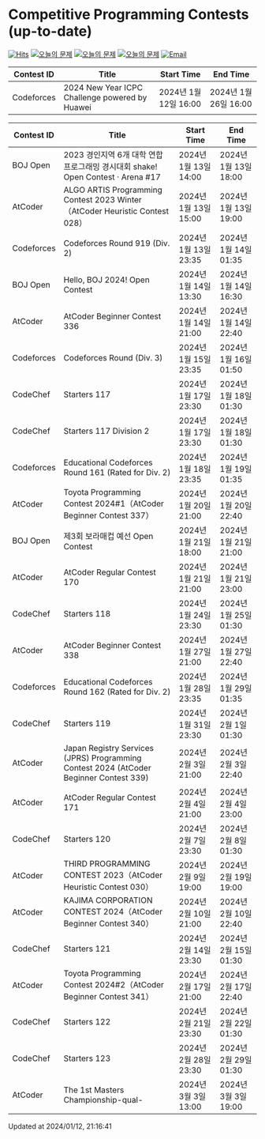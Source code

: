 Competitive Programming Contests (up-to-date)
========
[![Hits](https://hits.seeyoufarm.com/api/count/incr/badge.svg?url=https%3A%2F%2Fgithub.com%2Fika9810%2FCompetitive-Programming-Contests&count_bg=%2379C83D&title_bg=%23555555&icon=&icon_color=%23E7E7E7&title=hits&edge_flat=false)](https://hits.seeyoufarm.com)
[![오늘의 문제](https://img.shields.io/badge/Today's%20ABC-Link-lightpink)](https://github.com/ika9810/Atcoder-Daily-Contests/blob/main/ABC.md) 
[![오늘의 문제](https://img.shields.io/badge/Today's%20ARC-Link-orange)](https://github.com/ika9810/Atcoder-Daily-Contests/blob/main/ARC.md) 
[![오늘의 문제](https://img.shields.io/badge/Today's%20AGC-Link-red)](https://github.com/ika9810/Atcoder-Daily-Contests/blob/main/AGC.md) 
[![Email](https://img.shields.io/badge/Email-ika7204@naver.com-ff69b4)](mailTo:ika7204@naver.com)

 Contest ID | Title | Start Time | End Time |
---|---|---|---|
| Codeforces | 2024 New Year ICPC Challenge powered by Huawei | 2024년 1월 12일 16:00 | 2024년 1월 26일 16:00 |

 Contest ID | Title | Start Time | End Time |
---|---|---|---|
| BOJ Open | 2023 경인지역 6개 대학 연합 프로그래밍 경시대회 shake! Open Contest · Arena #17 | 2024년 1월 13일 14:00 | 2024년 1월 13일 18:00 |
| AtCoder | ALGO ARTIS Programming Contest 2023 Winter（AtCoder Heuristic Contest 028） | 2024년 1월 13일 15:00 | 2024년 1월 13일 19:00 |
| Codeforces | Codeforces Round 919 (Div. 2) | 2024년 1월 13일 23:35 | 2024년 1월 14일 01:35 |
| BOJ Open | Hello, BOJ 2024! Open Contest | 2024년 1월 14일 13:30 | 2024년 1월 14일 16:30 |
| AtCoder | AtCoder Beginner Contest 336 | 2024년 1월 14일 21:00 | 2024년 1월 14일 22:40 |
| Codeforces | Codeforces Round (Div. 3) | 2024년 1월 15일 23:35 | 2024년 1월 16일 01:50 |
| CodeChef | Starters 117 | 2024년 1월 17일 23:30 | 2024년 1월 18일 01:30 |
| CodeChef | Starters 117 Division 2 | 2024년 1월 17일 23:30 | 2024년 1월 18일 01:30 |
| Codeforces | Educational Codeforces Round 161 (Rated for Div. 2) | 2024년 1월 18일 23:35 | 2024년 1월 19일 01:35 |
| AtCoder | Toyota Programming Contest 2024#1（AtCoder Beginner Contest 337） | 2024년 1월 20일 21:00 | 2024년 1월 20일 22:40 |
| BOJ Open | 제3회 보라매컵 예선 Open Contest | 2024년 1월 21일 18:00 | 2024년 1월 21일 21:00 |
| AtCoder | AtCoder Regular Contest 170 | 2024년 1월 21일 21:00 | 2024년 1월 21일 23:00 |
| CodeChef | Starters 118 | 2024년 1월 24일 23:30 | 2024년 1월 25일 01:30 |
| AtCoder | AtCoder Beginner Contest 338 | 2024년 1월 27일 21:00 | 2024년 1월 27일 22:40 |
| Codeforces | Educational Codeforces Round 162 (Rated for Div. 2) | 2024년 1월 28일 23:35 | 2024년 1월 29일 01:35 |
| CodeChef | Starters 119 | 2024년 1월 31일 23:30 | 2024년 2월 1일 01:30 |
| AtCoder | Japan Registry Services (JPRS) Programming Contest 2024 (AtCoder Beginner Contest 339) | 2024년 2월 3일 21:00 | 2024년 2월 3일 22:40 |
| AtCoder | AtCoder Regular Contest 171 | 2024년 2월 4일 21:00 | 2024년 2월 4일 23:00 |
| CodeChef | Starters 120 | 2024년 2월 7일 23:30 | 2024년 2월 8일 01:30 |
| AtCoder | THIRD PROGRAMMING CONTEST 2023（AtCoder Heuristic Contest 030） | 2024년 2월 9일 19:00 | 2024년 2월 19일 19:00 |
| AtCoder | KAJIMA CORPORATION CONTEST 2024（AtCoder Beginner Contest 340） | 2024년 2월 10일 21:00 | 2024년 2월 10일 22:40 |
| CodeChef | Starters 121 | 2024년 2월 14일 23:30 | 2024년 2월 15일 01:30 |
| AtCoder | Toyota Programming Contest 2024#2（AtCoder Beginner Contest 341） | 2024년 2월 17일 21:00 | 2024년 2월 17일 22:40 |
| CodeChef | Starters 122 | 2024년 2월 21일 23:30 | 2024년 2월 22일 01:30 |
| CodeChef | Starters 123 | 2024년 2월 28일 23:30 | 2024년 2월 29일 01:30 |
| AtCoder | The 1st Masters Championship-qual- | 2024년 3월 3일 13:00 | 2024년 3월 3일 19:00 |

Updated at 2024/01/12, 21:16:41
